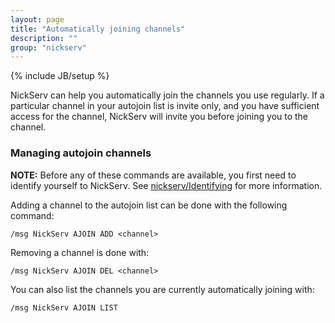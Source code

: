 ```yaml
---
layout: page
title: "Automatically joining channels"
description: ""
group: "nickserv"
---
```

{% include JB/setup %}

NickServ can help you automatically join the channels you use regularly. If a particular channel in your autojoin list is invite only, and you have sufficient access for the channel, NickServ will invite you before joining you to the channel.

### Managing autojoin channels

**NOTE:** Before any of these commands are available, you first need to identify yourself to NickServ. See [nickserv/Identifying](identifying.html) for more information.

Adding a channel to the autojoin list can be done with the following command:

    /msg NickServ AJOIN ADD <channel>

Removing a channel is done with:

    /msg NickServ AJOIN DEL <channel>

You can also list the channels you are currently automatically joining with:

    /msg NickServ AJOIN LIST
